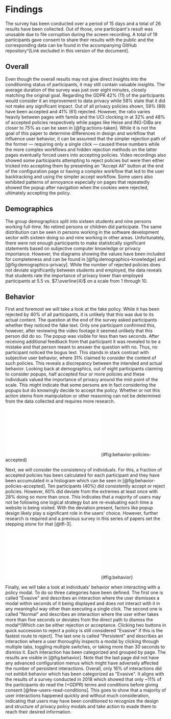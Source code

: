 # Findings

The survey has been conducted over a period of 15 days and a total of 26 results have been collected. Out of those, one participant's result was unusable due to file corruption during the screen recording. A total of 19 participants gave consent to share their results with the public and the corresponding data can be found in the accompanying GitHub repository^[Link excluded in this version of the document].

## Overall

Even though the overall results may not give direct insights into the conditioning status of participants, it may still contain valuable insights. The average duration of the survey was just over eight minutes, closely matching the original goal. Regarding the GDPR 42% (11) of the participants would consider it an improvement to data privacy while 58% state that it did not make any significant impact. Out of all privacy policies shown, 59% (89) have been accepted and 41% (61) rejected. However, the ratio varies heavily between pages with famila and the UCI clocking in at 32% and 48% of accepted policies respectively while pages like Heise and ING-DiBa are closer to 75% as can be seen in [@fig:actions-taken]. While it is not the goal of this paper to determine differences in design and workflow that influence user behavior, it can be assumed that the simpler rejection path of the former — requiring only a single click — caused these numbers while the more complex workflows and hidden rejection methods on the latter pages eventually forced users into accepting policies. <!-- TODO Cite my own work! Or maybe reference the "survey" done in the conditioning section ;) --> Video recordings also showed some participants attempting to reject policies but were then either tricked into accepting them by presenting an "Accept All" button at the end of the configuration page or having a complex workflow that led to the user backtracking and using the simpler accept workflow. Some users also exhibited patterns of annoyance especially on pages that repeatedly showed the popup after navigation when the cookies were rejected, ultimately accepting the policy.

## Demographics

The group demographics split into sixteen students and nine persons working full-time. No retired persons or children did participate. The same distribution can be seen in persons working in the software development sector with sixteen doing so and nine working in other areas. Unfortunately, there were not enough participants to make statistically significant statements based on subjective computer knowledge or privacy importance. However, the diagrams showing the values have been included for completeness and can be found in [@fig:demographics-knowledge] and [@fig:demographics-privacy]. While the number of rejected policies does not deviate significantly between students and employed, the data reveals that students rate the importance of privacy lower than employed participants at $5.5$ vs. $7.\overline{4}$ on a scale from 1 through 10.

## Behavior

First and foremost we will take a look at the fake policy. While it has been rejected by 40% of all participants, it is unlikely that this was due to its actual content. The question at the end of the survey asked participants whether they noticed the fake text. Only one participant confirmed this, however, after reviewing the video footage it seemed unlikely that this person did do so. The popup was visible for less than two seconds. After receiving additional feedback from that participant it was revealed to be a mistake and that person meant to answer the question with no. Thus, no participant noticed the bogus text. This stands in stark contrast with subjective user behavior, where 31% claimed to consider the content of such policies. This reveals a discrepancy between the intended and actual behavior. Looking back at demographics, out of eight participants claiming to consider popups, half accepted four or more policies and these individuals valued the importance of privacy around the mid-point of the scale. This might indicate that some persons are in fact considering the popups but do knowingly decide to accept the policy. Whether or not this action stems from manipulation or other reasoning can not be determined from the data collected and requires more research.

![Distribution of user behavior regarding accepted policies](src/images/policies-accepted.pdf){#fig:behavior-policies-accepted}

Next, we will consider the consistency of individuals. For this, a fraction of accepted policies has been calculated for each participant and they have been accumulated in a histogram which can be seen in [@fig:behavior-policies-accepted]. Ten participants (40%) did consistently accept or reject policies. However, 60% did deviate from the extremes at least once with 28% doing so more than once. This indicates that a majority of users may not be following one logical strategy but are re-evaluating each time a website is being visited. With the deviation present, factors like popup design likely play a significant role in the users' choice. However, further research is required and a previous survey in this series of papers set the stepping stone for that [@tfl-3].

![Behavior when interacting with a policy modal](src/images/behavior.pdf){#fig:behavior}

Finally, we will take a look at individuals' behavior when interacting with a policy modal. To do so three categories have been defined. The first one is called "Evasive" and describes an interaction where the user dismisses a modal within seconds of it being displayed and does not interact with it in any meaningful way other than executing a single click. The second one is called "Normal" and describes an interaction where the user either takes more than five seconds or deviates from the direct path to dismiss the modal^[Which can be either rejection or acceptance. Clicking two buttons in quick succession to reject a policy is still considered "Evasive" if this is the fastest route to reject]. The last one is called "Persistent" and describes an interaction where a user thoroughly inspects a modal by clicking through multiple tabs, toggling multiple switches, or taking more than 30 seconds to dismiss it. Each interaction has been categorized and grouped by page. The results are visible in [@fig:behavior]. Note that the last page did not have any advanced configuration menus which might have adversely affected the number of persistent interactions. Overall, only 16% of interactions did not exhibit behavior which has been categorized as "Evasive". It aligns with the results of a survey conducted in 2018 which showed that only ~11% of the participants do read the (+GDPR) terms and conditions before giving consent [@few-users-read-conditions]. This goes to show that a majority of user interactions happened quickly and without much consideration, indicating that users may have been conditioned to recognize the design and structure of privacy policy modals and take action to evade them to reach their desired information.
